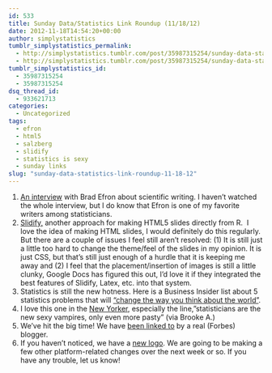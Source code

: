 ```yaml
---
id: 533
title: Sunday Data/Statistics Link Roundup (11/18/12)
date: 2012-11-18T14:54:20+00:00
author: simplystatistics
tumblr_simplystatistics_permalink:
  - http://simplystatistics.tumblr.com/post/35987315254/sunday-data-statistics-link-roundup-11-18-12
  - http://simplystatistics.tumblr.com/post/35987315254/sunday-data-statistics-link-roundup-11-18-12
tumblr_simplystatistics_id:
  - 35987315254
  - 35987315254
dsq_thread_id:
  - 933621713
categories:
  - Uncategorized
tags:
  - efron
  - html5
  - salzberg
  - slidify
  - statistics is sexy
  - sunday links
slug: "sunday-data-statistics-link-roundup-11-18-12"
---
```

  1. <a href="http://www.youtube.com/watch?v=Ipk3HIIG9-o&feature=youtu.be" target="_blank">An interview</a> with Brad Efron about scientific writing. I haven&#8217;t watched the whole interview, but I do know that Efron is one of my favorite writers among statisticians.
  2. <a href="http://ramnathv.github.com/slidify/" target="_blank">Slidify,</a> another approach for making HTML5 slides directly from R.  I love the idea of making HTML slides, I would definitely do this regularly. But there are a couple of issues I feel still aren&#8217;t resolved: (1) It is still just a little too hard to change the theme/feel of the slides in my opinion. It is just CSS, but that&#8217;s still just enough of a hurdle that it is keeping me away and (2) I feel that the placement/insertion of images is still a little clunky, Google Docs has figured this out, I&#8217;d love it if they integrated the best features of Slidify, Latex, etc. into that system. 
  3. Statistics is still the new hotness. Here is a Business Insider list about 5 statistics problems that will <a href="http://www.businessinsider.com/five-statistics-problems-that-will-change-the-way-you-see-the-world-2012-11" target="_blank">&#8220;change the way you think about the world&#8221;</a>. 
  4. I love this one in the <a href="http://www.newyorker.com/humor/2012/11/19/121119sh_shouts_rudnick" target="_blank">New Yorker</a>, especially the line,&#8221;<span>statisticians are the new sexy vampires, only even more pasty&#8221; (via Brooke A.)</span><span><br /></span>
  5. <span>We&#8217;ve hit the big time! We have <a href="http://www.forbes.com/sites/stevensalzberg/2012/11/12/the-election-is-over-and-the-math-geeks-won/" target="_blank">been linked to</a> by a real (Forbes) blogger. </span>
  6. <span>If you haven&#8217;t noticed, we have a <a href="http://simplystatistics.org/post/35842154215/logo-contest-winner" target="_blank">new logo</a>. We are going to be making a few other platform-related changes over the next week or so. If you have any trouble, let us know!</span>
